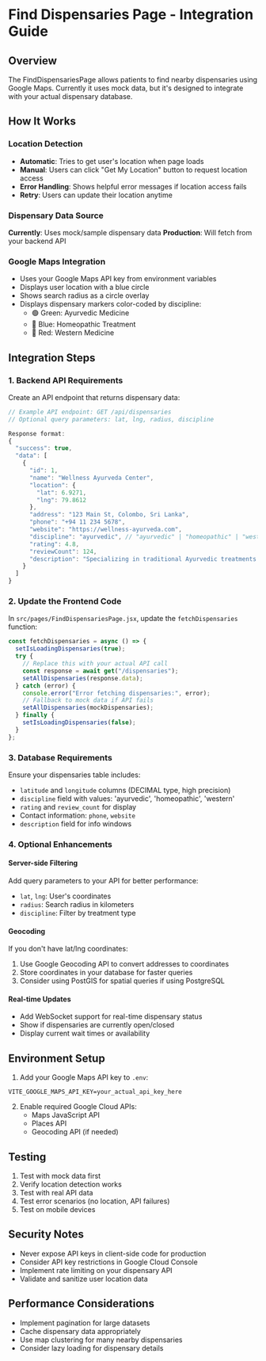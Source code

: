 # Find Dispensaries Page - Integration Guide

## Overview

The FindDispensariesPage allows patients to find nearby dispensaries using Google Maps. Currently it uses mock data, but it's designed to integrate with your actual dispensary database.

## How It Works

### Location Detection

- **Automatic**: Tries to get user's location when page loads
- **Manual**: Users can click "Get My Location" button to request location access
- **Error Handling**: Shows helpful error messages if location access fails
- **Retry**: Users can update their location anytime

### Dispensary Data Source

**Currently**: Uses mock/sample dispensary data
**Production**: Will fetch from your backend API

### Google Maps Integration

- Uses your Google Maps API key from environment variables
- Displays user location with a blue circle
- Shows search radius as a circle overlay
- Displays dispensary markers color-coded by discipline:
  - 🟢 Green: Ayurvedic Medicine
  - 🔵 Blue: Homeopathic Treatment
  - 🔴 Red: Western Medicine

## Integration Steps

### 1. Backend API Requirements

Create an API endpoint that returns dispensary data:

```javascript
// Example API endpoint: GET /api/dispensaries
// Optional query parameters: lat, lng, radius, discipline

Response format:
{
  "success": true,
  "data": [
    {
      "id": 1,
      "name": "Wellness Ayurveda Center",
      "location": {
        "lat": 6.9271,
        "lng": 79.8612
      },
      "address": "123 Main St, Colombo, Sri Lanka",
      "phone": "+94 11 234 5678",
      "website": "https://wellness-ayurveda.com",
      "discipline": "ayurvedic", // "ayurvedic" | "homeopathic" | "western"
      "rating": 4.8,
      "reviewCount": 124,
      "description": "Specializing in traditional Ayurvedic treatments..."
    }
  ]
}
```

### 2. Update the Frontend Code

In `src/pages/FindDispensariesPage.jsx`, update the `fetchDispensaries` function:

```javascript
const fetchDispensaries = async () => {
  setIsLoadingDispensaries(true);
  try {
    // Replace this with your actual API call
    const response = await get("/dispensaries");
    setAllDispensaries(response.data);
  } catch (error) {
    console.error("Error fetching dispensaries:", error);
    // Fallback to mock data if API fails
    setAllDispensaries(mockDispensaries);
  } finally {
    setIsLoadingDispensaries(false);
  }
};
```

### 3. Database Requirements

Ensure your dispensaries table includes:

- `latitude` and `longitude` columns (DECIMAL type, high precision)
- `discipline` field with values: 'ayurvedic', 'homeopathic', 'western'
- `rating` and `review_count` for display
- Contact information: `phone`, `website`
- `description` field for info windows

### 4. Optional Enhancements

#### Server-side Filtering

Add query parameters to your API for better performance:

- `lat`, `lng`: User's coordinates
- `radius`: Search radius in kilometers
- `discipline`: Filter by treatment type

#### Geocoding

If you don't have lat/lng coordinates:

1. Use Google Geocoding API to convert addresses to coordinates
2. Store coordinates in your database for faster queries
3. Consider using PostGIS for spatial queries if using PostgreSQL

#### Real-time Updates

- Add WebSocket support for real-time dispensary status
- Show if dispensaries are currently open/closed
- Display current wait times or availability

## Environment Setup

1. Add your Google Maps API key to `.env`:

```
VITE_GOOGLE_MAPS_API_KEY=your_actual_api_key_here
```

2. Enable required Google Cloud APIs:
   - Maps JavaScript API
   - Places API
   - Geocoding API (if needed)

## Testing

1. Test with mock data first
2. Verify location detection works
3. Test with real API data
4. Test error scenarios (no location, API failures)
5. Test on mobile devices

## Security Notes

- Never expose API keys in client-side code for production
- Consider API key restrictions in Google Cloud Console
- Implement rate limiting on your dispensary API
- Validate and sanitize user location data

## Performance Considerations

- Implement pagination for large datasets
- Cache dispensary data appropriately
- Use map clustering for many nearby dispensaries
- Consider lazy loading for dispensary details
